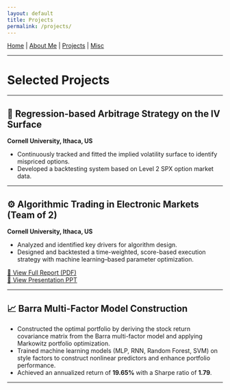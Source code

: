 ```yaml
---
layout: default
title: Projects
permalink: /projects/
---
```


[Home](/) | [About Me](/about/) | [Projects](/projects/) | [Misc](/misc/)

---

# Selected Projects

---

## 🎯 Regression-based Arbitrage Strategy on the IV Surface  
**Cornell University, Ithaca, US**

- Continuously tracked and fitted the implied volatility surface to identify mispriced options.  
- Developed a backtesting system based on Level 2 SPX option market data.

---

## ⚙️ Algorithmic Trading in Electronic Markets (Team of 2)  
**Cornell University, Ithaca, US**

- Analyzed and identified key drivers for algorithm design.  
- Designed and backtested a time-weighted, score-based execution strategy with machine learning–based parameter optimization.

<p style="margin-top: 10px; margin-bottom: 10px;">
  <a href="/assets/Algorithm_Trading.pdf" target="_blank">📄 View Full Report (PDF)</a><br>
  <a href="/assets/Final_Project_last_version.pptx" target="_blank">📄 View Presentation PPT</a>
</p>

---

## 📈 Barra Multi-Factor Model Construction  

- Constructed the optimal portfolio by deriving the stock return covariance matrix from the Barra multi-factor model and applying Markowitz portfolio optimization.  
- Trained machine learning models (MLP, RNN, Random Forest, SVM) on style factors to construct nonlinear predictors and enhance portfolio performance.  
- Achieved an annualized return of **19.65%** with a Sharpe ratio of **1.79**.

---

